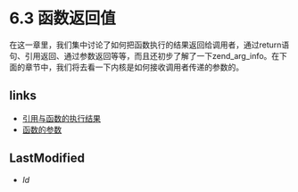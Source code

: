 # 6.3 函数返回值 


在这一章里，我们集中讨论了如何把函数执行的结果返回给调用者，通过return语句、引用返回、通过参数返回等等，而且还初步了解了一下zend_arg_info。在下面的章节中，我们将去看一下内核是如何接收调用者传递的参数的。


## links
   * [引用与函数的执行结果](<6.2.md>)
   * [函数的参数](<7.md>)

## LastModified 
   * $Id$
